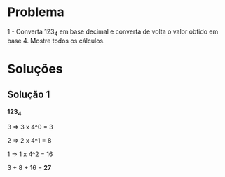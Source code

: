 # Problema

1 - Converta 123<sub>4</sub> em base decimal e converta de volta o valor obtido em base 4. Mostre todos os cálculos.

# Soluções

## Solução 1

**123<sub>4</sub>**

3 => 3 x 4^0 = 3

2 => 2 x 4^1 = 8

1 => 1 x 4^2 = 16

3 + 8 + 16 = **27**
